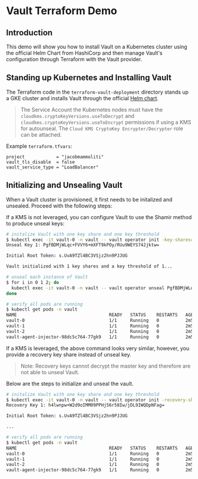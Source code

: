 # Vault Terraform Demo

## Introduction
This demo will show you how to install Vault on a Kubernetes cluster using the official Helm Chart from HashiCorp and then manage Vault's configuration through Terraform with the Vault provider.

## Standing up Kubernetes and Installing Vault
The Terraform code in the `terraform-vault-deployment` directory stands up a GKE cluster and installs Vault through the official [Helm chart](https://github.com/hashicorp/vault-helm).

> The Service Account the Kubernetes nodes must have the `cloudkms.cryptoKeyVersions.useToDecrypt` and `cloudkms.cryptoKeyVersions.useToEncrypt` permissions if using a KMS for autounseal. The `Cloud KMS CryptoKey Encrypter/Decrypter` role can be attached. 

Example `terraform.tfvars`:
```HCL
project            = "jacobmammoliti"
vault_tls_disable  = false
vault_service_type = "LoadBalancer"
```

## Initializing and Unsealing Vault
When a Vault cluster is provisioned, it first needs to be initalized and unsealed. Proceed with the following steps:

If a KMS is not leveraged, you can configure Vault to use the Shamir method to produce unseal keys:

```bash
# initalize Vault with one key share and one key threshold
$ kubectl exec -it vault-0 -n vault -- vault operator init -key-shares=1 -key-threshold=1
Unseal Key 1: PgfBDMjWLqc+FVVY6+mXFT9kPOy/RUu9WEYS742jktw=

Initial Root Token: s.UvA9TZl4BC3VSjz2hn9PJJUG

Vault initialized with 1 key shares and a key threshold of 1...

# unseal each instance of Vault
$ for i in 0 1 2; do
  kubectl exec -it vault-0 -n vault -- vault operator unseal PgfBDMjWLqc+FVVY6+mXFT9kPOy/RUu9WEYS742jktw=
done

# verify all pods are running
$ kubectl get pods -n vault
NAME                                   READY   STATUS    RESTARTS   AGE
vault-0                                1/1     Running   0          2m51s
vault-1                                1/1     Running   0          2m51s
vault-2                                1/1     Running   0          2m51s
vault-agent-injector-98dc5c764-77gk9   1/1     Running   0          2m51s
```

If a KMS is leveraged, the above command looks very similar, however, you provide a recovery key share instead of unseal key.

> Note: Recovery keys cannot decrypt the master key and therefore are not able to unseal Vault.

Below are the steps to initialize and unseal the vault.

```bash
# initalize Vault with one key share and one key threshold
$ kubectl exec -it vault-0 -n vault -- vault operator init -recovery-shares=1 -recovery-threshold=1
Recovery Key 1: h4lwnpw+W2d9oIMM09PPHj56r58Iw/jDL9IWQDpNFag=

Initial Root Token: s.UvA9TZl4BC3VSjz2hn9PJJUG

...

# verify all pods are running
$ kubectl get pods -n vault
NAME                                   READY   STATUS    RESTARTS   AGE
vault-0                                1/1     Running   0          2m51s
vault-1                                1/1     Running   0          2m51s
vault-2                                1/1     Running   0          2m51s
vault-agent-injector-98dc5c764-77gk9   1/1     Running   0          2m51s
```